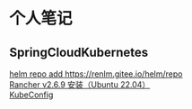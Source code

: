 # 个人笔记

## SpringCloudKubernetes
<a href="/helm/repo/index.yaml" target="_blank">helm repo add https://renlm.gitee.io/helm/repo</a>  
<a href="/doc/rancher/install/v2.6.9/Ubuntu.html" target="_blank">Rancher v2.6.9 安装（Ubuntu 22.04）</a>  
<a href="/doc/KubeConfig.html" target="_blank">KubeConfig</a>  
